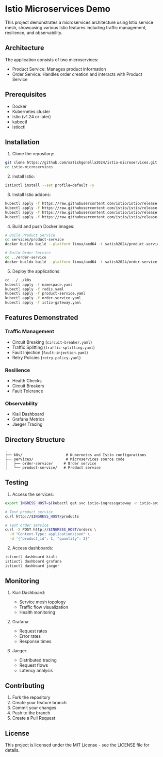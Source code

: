 # Istio Microservices Demo

This project demonstrates a microservices architecture using Istio service mesh, showcasing various Istio features including traffic management, resilience, and observability.

## Architecture

The application consists of two microservices:
- Product Service: Manages product information
- Order Service: Handles order creation and interacts with Product Service

## Prerequisites

- Docker
- Kubernetes cluster
- Istio (v1.24 or later)
- kubectl
- istioctl

## Installation

1. Clone the repository:
```bash
git clone https://github.com/satishgonella2024/istio-microservices.git
cd istio-microservices
```

2. Install Istio:
```bash
istioctl install --set profile=default -y
```

3. Install Istio addons:
```bash
kubectl apply -f https://raw.githubusercontent.com/istio/istio/release-1.24/samples/addons/prometheus.yaml
kubectl apply -f https://raw.githubusercontent.com/istio/istio/release-1.24/samples/addons/grafana.yaml
kubectl apply -f https://raw.githubusercontent.com/istio/istio/release-1.24/samples/addons/kiali.yaml
kubectl apply -f https://raw.githubusercontent.com/istio/istio/release-1.24/samples/addons/jaeger.yaml
```

4. Build and push Docker images:
```bash
# Build Product Service
cd services/product-service
docker buildx build --platform linux/amd64 -t satish2024/product-service:v1 --push .

# Build Order Service
cd ../order-service
docker buildx build --platform linux/amd64 -t satish2024/order-service:v1 --push .
```

5. Deploy the applications:
```bash
cd ../../k8s
kubectl apply -f namespace.yaml
kubectl apply -f redis.yaml
kubectl apply -f product-service.yaml
kubectl apply -f order-service.yaml
kubectl apply -f istio-gateway.yaml
```

## Features Demonstrated

### Traffic Management
- Circuit Breaking (`circuit-breaker.yaml`)
- Traffic Splitting (`traffic-splitting.yaml`)
- Fault Injection (`fault-injection.yaml`)
- Retry Policies (`retry-policy.yaml`)

### Resilience
- Health Checks
- Circuit Breakers
- Fault Tolerance

### Observability
- Kiali Dashboard
- Grafana Metrics
- Jaeger Tracing

## Directory Structure
```
.
├── k8s/                    # Kubernetes and Istio configurations
├── services/               # Microservices source code
│   ├── order-service/     # Order service
│   └── product-service/   # Product service
```

## Testing

1. Access the services:
```bash
export INGRESS_HOST=$(kubectl get svc istio-ingressgateway -n istio-system -o jsonpath='{.status.loadBalancer.ingress[0].ip}')

# Test product service
curl http://$INGRESS_HOST/products

# Test order service
curl -X POST http://$INGRESS_HOST/orders \
  -H "Content-Type: application/json" \
  -d '{"product_id": 1, "quantity": 2}'
```

2. Access dashboards:
```bash
istioctl dashboard kiali
istioctl dashboard grafana
istioctl dashboard jaeger
```

## Monitoring

1. Kiali Dashboard:
   - Service mesh topology
   - Traffic flow visualization
   - Health monitoring

2. Grafana:
   - Request rates
   - Error rates
   - Response times

3. Jaeger:
   - Distributed tracing
   - Request flows
   - Latency analysis

## Contributing

1. Fork the repository
2. Create your feature branch
3. Commit your changes
4. Push to the branch
5. Create a Pull Request

## License

This project is licensed under the MIT License - see the LICENSE file for details.